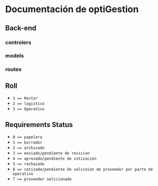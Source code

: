 # Documentación de optiGestion

## Back-end

### controlers

### models

### routes
## Roll
- ``1 == Rector``
- ``2 == logistico``
- ``3 == Operativo``
## Requirements Status
- ``0 == papelera``
- ``1 == borrador``
- ``2 == archivado``
- ``3 == enviado/pendiente de revicion``
- ``4 == aprovado/pendiente de cotización``
- ``5 == rechazado``
- ``6 == cotizado/pendiente de selcceion de proveedor por parte de operativo``
- ``7 == proveedor selccionado``
